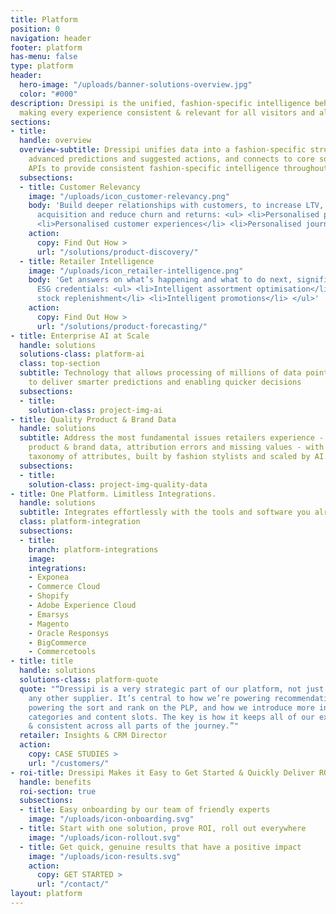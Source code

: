 ```yaml
---
title: Platform
position: 0
navigation: header
footer: platform
has-menu: false
type: platform
header:
  hero-image: "/uploads/banner-solutions-overview.jpg"
  color: "#000"
description: Dressipi is the unified, fashion-specific intelligence behind the scenes
  making every experience consistent & relevant for all visitors and all interactions.
sections:
- title: 
  handle: overview
  overview-subtitle: Dressipi unifies data into a fashion-specific structure, calculates
    advanced predictions and suggested actions, and connects to core solutions via
    APIs to provide consistent fashion-specific intelligence throughout your business.
  subsections:
  - title: Customer Relevancy
    image: "/uploads/icon_customer-relevancy.png"
    body: 'Build deeper relationships with customers, to increase LTV, retention,
      acquisition and reduce churn and returns: <ul> <li>Personalised product discovery</li>
      <li>Personalised customer experiences</li> <li>Personalised journeys</li> </ul>'
    action:
      copy: Find Out How >
      url: "/solutions/product-discovery/"
  - title: Retailer Intelligence
    image: "/uploads/icon_retailer-intelligence.png"
    body: 'Get answers on what’s happening and what to do next, significantly improving
      ESG credentials: <ul> <li>Intelligent assortment optimisation</li> <li>Intelligent
      stock replenishment</li> <li>Intelligent promotions</li> </ul>'
    action:
      copy: Find Out How >
      url: "/solutions/product-forecasting/"
- title: Enterprise AI at Scale
  handle: solutions
  solutions-class: platform-ai
  class: top-section
  subtitle: Technology that allows processing of millions of data points at speed
    to deliver smarter predictions and enabling quicker decisions
  subsections:
  - title: 
    solution-class: project-img-ai
- title: Quality Product & Brand Data
  handle: solutions
  subtitle: Address the most fundamental issues retailers experience - inconsistent
    product & brand data, attribution errors and missing values - with the most comprehensive
    taxonomy of attributes, built by fashion stylists and scaled by AI.
  subsections:
  - title: 
    solution-class: project-img-quality-data
- title: One Platform. Limitless Integrations.
  handle: solutions
  subtitle: Integrates effortlessly with the tools and software you already use
  class: platform-integration
  subsections:
  - title: 
    branch: platform-integrations
    image: 
    integrations:
    - Exponea
    - Commerce Cloud
    - Shopify
    - Adobe Experience Cloud
    - Emarsys
    - Magento
    - Oracle Responsys
    - BigCommerce
    - Commercetools
- title: title
  handle: solutions
  solutions-class: platform-quote
  quote: "“Dressipi is a very strategic part of our platform, not just an add-on or
    any other supplier. It’s central to how we’re powering recommendations, how we’re
    powering the sort and rank on the PLP, and how we introduce more inspiration-led
    categories and content slots. The key is how it keeps all of our experiences relevant
    & consistent across all parts of the journey.”"
  retailer: Insights & CRM Director
  action:
    copy: CASE STUDIES >
    url: "/customers/"
- roi-title: Dressipi Makes it Easy to Get Started & Quickly Deliver ROI
  handle: benefits
  roi-section: true
  subsections:
  - title: Easy onboarding by our team of friendly experts
    image: "/uploads/icon-onboarding.svg"
  - title: Start with one solution, prove ROI, roll out everywhere
    image: "/uploads/icon-rollout.svg"
  - title: Get quick, genuine results that have a positive impact
    image: "/uploads/icon-results.svg"
    action:
      copy: GET STARTED >
      url: "/contact/"
layout: platform
---
```


